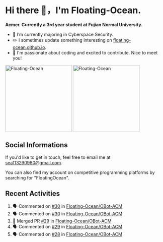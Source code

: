 # Hi there 👋，I'm Floating-Ocean.

**Acmer. Currently a 3rd year student at Fujian Normal University.**

- 🔭 I’m currently majoring in Cyberspace Security.
- ✏️ I sometimes update something interesting on [floating-ocean.github.io](https://floating-ocean.github.io/).
- 👯 I'm passionate about coding and excited to contribute. Nice to meet you!

<p><img align="left" height="212" src="https://readme-stats-eta-flame.vercel.app/api/top-langs?username=Floating-Ocean&show_icons=true&locale=en&layout=donut&&hide=html&border_radius=16" alt="Floating-Ocean" /></p>

<p><img align="center" height="212" src="https://readme-stats-eta-flame.vercel.app/api?username=Floating-Ocean&show_icons=true&locale=en&exclude_repo=Floating-Ocean.github.io&border_radius=16&rank_icon=github&show=reviews" alt="Floating-Ocean" /></p>

## Social Informations

If you'd like to get in touch, feel free to email me at [sea113290980@gmail.com](mailto:sea113290980@gmail.com).

You can also find my account on competitive programming platforms by searching for "FloatingOcean".

## Recent Activities
<!--START_SECTION:activity-->
1. 🗣 Commented on [#30](https://github.com/Floating-Ocean/OBot-ACM/pull/30#issuecomment-3062949014) in [Floating-Ocean/OBot-ACM](https://github.com/Floating-Ocean/OBot-ACM)
2. 🗣 Commented on [#30](https://github.com/Floating-Ocean/OBot-ACM/pull/30#issuecomment-3061534111) in [Floating-Ocean/OBot-ACM](https://github.com/Floating-Ocean/OBot-ACM)
3. 🎉 Merged PR [#29](https://github.com/Floating-Ocean/OBot-ACM/pull/29) in [Floating-Ocean/OBot-ACM](https://github.com/Floating-Ocean/OBot-ACM)
4. 🗣 Commented on [#29](https://github.com/Floating-Ocean/OBot-ACM/pull/29#issuecomment-3057956607) in [Floating-Ocean/OBot-ACM](https://github.com/Floating-Ocean/OBot-ACM)
5. 🗣 Commented on [#28](https://github.com/Floating-Ocean/OBot-ACM/pull/28#issuecomment-3045753071) in [Floating-Ocean/OBot-ACM](https://github.com/Floating-Ocean/OBot-ACM)
<!--END_SECTION:activity-->


